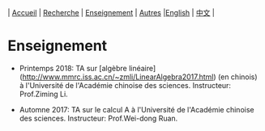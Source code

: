 | [Accueil](index-fr.md)  | [Recherche](research-fr.md)    | [Enseignement](teaching-fr.md) | [Autres](others-fr.md)    |[English](teaching-en.md)        | [中文](teaching-ch.md) |

# Enseignement

- Printemps 2018: TA sur [algèbre linéaire] (http://www.mmrc.iss.ac.cn/~zmli/LinearAlgebra2017.html) (en chinois) à l'Université de l'Académie chinoise des sciences. Instructeur: Prof.Ziming Li.

- Automne 2017: TA sur le calcul A à l'Université de l'Académie chinoise des sciences. Instructeur: Prof.Wei-dong Ruan.

<meta name="googlebot" content="noindex" />
